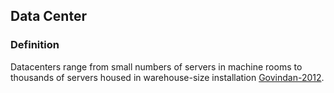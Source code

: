 Data Center
----


### Definition
Datacenters range from small numbers of servers in machine rooms to thousands of servers housed in warehouse-size installation [Govindan-2012](http://dl.acm.org/citation.cfm?id=2150985).
